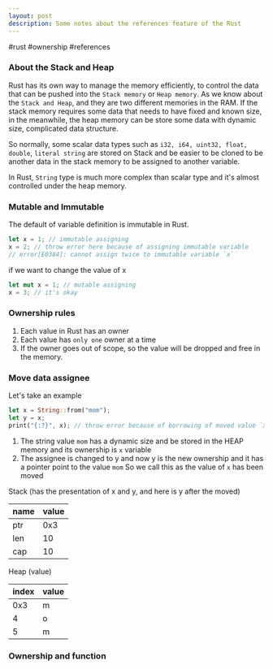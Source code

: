 ```yaml
---
layout: post
description: Some notes about the references feature of the Rust
---
```

#rust #ownership #references

### About the Stack and Heap
Rust has its own way to manage the memory efficiently, to control the data that can be pushed into the `Stack memory` or `Heap memory`. As we know about the `Stack and Heap`, and they are two different memories in the RAM. If the stack memory requires some data that needs to have fixed and known size, in the meanwhile, the heap memory can be store some data with dynamic size, complicated data structure. 

So normally, some scalar data types such as `i32, i64, uint32, float, double`, `literal string` are stored on Stack and be easier to be cloned to be another data in the stack memory to be assigned to another variable.

In Rust, `String` type is much more complex than scalar type and it's almost controlled under the heap memory.

### Mutable and Immutable
The default of variable definition is immutable in Rust. 
```rust
let x = 1; // immutable assigning
x = 2; // throw error here because of assigning immutable variable
// error[E0384]: cannot assign twice to immutable variable `x`
```
if we want to change the value of x
```rust
let mut x = 1; // mutable assigning
x = 3; // it's okay
```

### Ownership rules
1. Each value in Rust has an owner
2. Each value has `only one` owner at a time
3. If the owner goes out of scope, so the value will be dropped and free in the memory.

### Move data assignee
Let's take an example
```rust
let x = String::from("mom");
let y = x;
print("{:?}", x); // throw error because of borrowing of moved value `x`, the ownership has been changed
```
1. The string value `mom` has a dynamic size and be stored in the HEAP memory and its ownership is `x` variable
2. The assignee is changed to y and now y is the new ownership and it has a pointer point to the value `mom`
So we call this as the value of `x` has been moved

Stack (has the presentation of x and y, and here is y after the moved)

| name | value |
| ---- | ----- |
| ptr  | 0x3   |
| len  | 10    |
| cap  | 10    |

Heap (value)

| index | value |
| ----- | ----- |
| 0x3   | m     |
| 4     | o     |
| 5     | m     |
### Ownership and function
